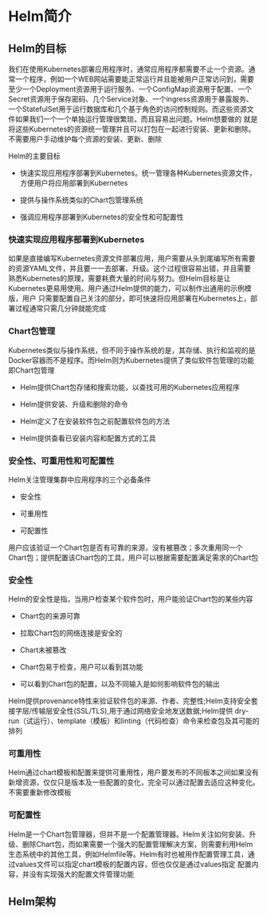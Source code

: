 ﻿# Helm简介

## Helm的目标
我们在使用Kubernetes部署应用程序时，通常应用程序都需要不止一个资源。通常一个程序，例如一个WEB网站需要能正常运行并且能被用户正常访问到，需要
至少一个Deployment资源用于运行服务、一个ConfigMap资源用于配置、一个Secret资源用于保存密码、几个Service对象、一个ingress资源用于暴露服务、
一个StatefulSet用于运行数据库和几个基于角色的访问控制规则。而这些资源文件如果我们一个一个单独运行管理很繁琐，而且容易出问题。Helm想要做的
就是将这些Kubernetes的资源统一管理并且可以打包在一起进行安装、更新和删除。不需要用户手动维护每个资源的安装、更新、删除

Helm的主要目标

- 快速实现应用程序部署到Kubernetes。统一管理各种Kubernetes资源文件，方便用户将应用部署到Kubernetes

- 提供与操作系统类似的Chart包管理系统

- 强调应用程序部署到Kubernetes的安全性和可配置性

### 快速实现应用程序部署到Kubernetes
如果是直接编写Kubernetes资源文件部署应用，用户需要从头到尾编写所有需要的资源YAML文件，并且要一一去部署、升级。这个过程很容易出错，并且需要
熟悉Kubernetes的原理，需要耗费大量的时间与努力。但Helm目标是让Kubernetes更易用使用。用户通过Helm提供的能力，可以制作出通用的示例模版，用户
只需要配置自己关注的部分，即可快速将应用部署在Kubernetes上，部署过程通常只需几分钟就能完成

### Chart包管理
Kubernetes类似与操作系统，但不同于操作系统的是，其存储、执行和监视的是Docker容器而不是程序。而Helm则为Kubernetes提供了类似软件包管理的功能即Chart包管理

- Helm提供Chart包存储和搜索功能，以查找可用的Kubernetes应用程序

- Helm提供安装、升级和删除的命令

- Helm定义了在安装软件包之前配置软件包的方法

- Helm提供查看已安装内容和配置方式的工具

### 安全性、可重用性和可配置性
Helm关注管理集群中应用程序的三个必备条件

- 安全性

- 可重用性

- 可配置性

用户应该验证一个Chart包是否有可靠的来源，没有被篡改；多次重用同一个Chart包；提供配置该Chart包的工具，用户可以根据需要配置满足需求的Chart包

### 安全性
Helm的安全性是指，当用户检查某个软件包时，用户能验证Chart包的某些内容

- Chart包的来源可靠

- 拉取Chart包的网络连接是安全的

- Chart未被篡改

- Chart包易于检查，用户可以看到其功能

- 可以看到Chart包的配置，以及不同输入是如何影响软件包的输出

Helm提供provenance特性来验证软件包的来源、作者、完整性;Helm支持安全套接字层/传输层安全性(SSL/TLS),用于通过网络安全地发送数据;Helm提供
dry-run（试运行）、template（模板）和linting（代码检查）命令来检查包及其可能的排列

### 可重用性
Helm通过chart模板和配置来提供可重用性，用户要发布的不同板本之间如果没有新增资源，仅仅只是版本及一些配置的变化，完全可以通过配置去适应这种变化。
不需要重新修改模板

### 可配置性
Helm是一个Chart包管理器，但并不是一个配置管理器。Helm关注如何安装、升级、删除Chart包，而如果需要一个强大的配置管理解决方案，则需要利用Helm
生态系统中的其他工具，例如Helmfile等。Helm有时也被用作配置管理工具，通过values文件可以指定chart模板的配置内容，但也仅仅是通过values指定
配置内容，并没有实现强大的配置文件管理功能

## Helm架构
     




